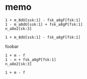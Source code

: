memo
====

	1 + m_8dU[ssk:1] - fsk_a8gF[fsk:1]
	1 - m_a8dU[ssk:1] + fsk_a8gP[fsk:1]
	n_a8e2[sk:3]

	1 + m_8dU[ssk:1] - fsk_a8gF[fsk:1]

foobar

	1 + m - f
	1 - n + fsk_a8gP[fsk:1]
	n_a8e2[sk:3]

	1 + m - f
